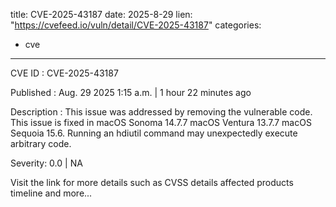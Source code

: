  
title: CVE-2025-43187
date: 2025-8-29
lien: "https://cvefeed.io/vuln/detail/CVE-2025-43187"
categories:
  - cve
---

CVE ID : CVE-2025-43187

Published :  Aug. 29
2025
1:15 a.m. | 1 hour
22 minutes ago

Description : This issue was addressed by removing the vulnerable code. This issue is fixed in macOS Sonoma 14.7.7
macOS Ventura 13.7.7
macOS Sequoia 15.6. Running an hdiutil command may unexpectedly execute arbitrary code.

Severity: 0.0 | NA

Visit the link for more details
such as CVSS details
affected products
timeline
and more...
